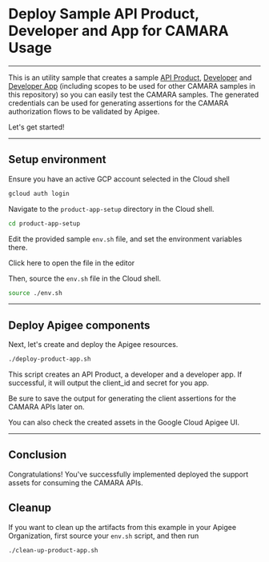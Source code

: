 # Deploy Sample API Product, Developer and App for CAMARA Usage

---

This is an utility sample that creates a sample [API Product](https://cloud.google.com/apigee/docs/api-platform/publish/what-api-product), [Developer](https://cloud.google.com/apigee/docs/api-platform/publish/adding-developers-your-api-product) and [Developer App](https://cloud.google.com/apigee/docs/api-platform/publish/creating-apps-surface-your-api) (including scopes to be used for other CAMARA samples in this repository) so you can easily test the CAMARA samples.
The generated credentials can be used for generating assertions for the CAMARA authorization flows to be validated by Apigee.

Let's get started!

---

## Setup environment

Ensure you have an active GCP account selected in the Cloud shell

```sh
gcloud auth login
```

Navigate to the `product-app-setup` directory in the Cloud shell.

```sh
cd product-app-setup
```

Edit the provided sample `env.sh` file, and set the environment variables there.

Click <walkthrough-editor-open-file filePath="product-app-setup/env.sh">here</walkthrough-editor-open-file> to open the file in the editor

Then, source the `env.sh` file in the Cloud shell.

```sh
source ./env.sh
```

---

## Deploy Apigee components

Next, let's create and deploy the Apigee resources.

```sh
./deploy-product-app.sh
```

This script creates an API Product, a developer and a developer app. If successful, it will output the client_id and secret for you app.

Be sure to save the output for generating the client assertions for the CAMARA APIs later on.

You can also check the created assets in the Google Cloud Apigee UI.

---

## Conclusion

<walkthrough-conclusion-trophy></walkthrough-conclusion-trophy>

Congratulations! You've successfully implemented deployed the support assets for consuming the CAMARA APIs.

<walkthrough-inline-feedback></walkthrough-inline-feedback>

## Cleanup

If you want to clean up the artifacts from this example in your Apigee Organization, first source your `env.sh` script, and then run

```bash
./clean-up-product-app.sh
```
